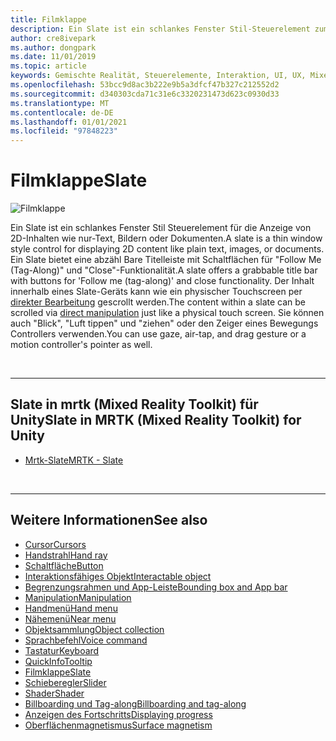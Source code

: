 ```yaml
---
title: Filmklappe
description: Ein Slate ist ein schlankes Fenster Stil-Steuerelement zum Anzeigen von 2D-Inhalt.
author: cre8ivepark
ms.author: dongpark
ms.date: 11/01/2019
ms.topic: article
keywords: Gemischte Realität, Steuerelemente, Interaktion, UI, UX, Mixed Reality-Headset, Windows Mixed Reality-Headset, Virtual Reality-Headset, hololens, Slate, mrtk, Mixed Reality Toolkit
ms.openlocfilehash: 53bcc9d8ac3b222e9b5a3dfcf47b327c212552d2
ms.sourcegitcommit: d340303cda71c31e6c3320231473d623c0930d33
ms.translationtype: MT
ms.contentlocale: de-DE
ms.lasthandoff: 01/01/2021
ms.locfileid: "97848223"
---
```

# <a name="slate"></a><span data-ttu-id="e4bb5-104">Filmklappe</span><span class="sxs-lookup"><span data-stu-id="e4bb5-104">Slate</span></span>

![Filmklappe](images/UX_Hero_Slate.jpg)

<span data-ttu-id="e4bb5-106">Ein Slate ist ein schlankes Fenster Stil Steuerelement für die Anzeige von 2D-Inhalten wie nur-Text, Bildern oder Dokumenten.</span><span class="sxs-lookup"><span data-stu-id="e4bb5-106">A slate is a thin window style control for displaying 2D content like plain text, images, or documents.</span></span> <span data-ttu-id="e4bb5-107">Ein Slate bietet eine abzähl Bare Titelleiste mit Schaltflächen für "Follow Me (Tag-Along)" und "Close"-Funktionalität.</span><span class="sxs-lookup"><span data-stu-id="e4bb5-107">A slate offers a grabbable title bar with buttons for 'Follow me (tag-along)' and close functionality.</span></span> <span data-ttu-id="e4bb5-108">Der Inhalt innerhalb eines Slate-Geräts kann wie ein physischer Touchscreen per [direkter Bearbeitung](direct-manipulation.md#2d-slate-interaction) gescrollt werden.</span><span class="sxs-lookup"><span data-stu-id="e4bb5-108">The content within a slate can be scrolled via [direct manipulation](direct-manipulation.md#2d-slate-interaction) just like a physical touch screen.</span></span> <span data-ttu-id="e4bb5-109">Sie können auch "Blick", "Luft tippen" und "ziehen" oder den Zeiger eines Bewegungs Controllers verwenden.</span><span class="sxs-lookup"><span data-stu-id="e4bb5-109">You can use gaze, air-tap, and drag gesture or a motion controller's pointer as well.</span></span>

<br>

---

## <a name="slate-in-mrtk-mixed-reality-toolkit-for-unity"></a><span data-ttu-id="e4bb5-110">Slate in mrtk (Mixed Reality Toolkit) für Unity</span><span class="sxs-lookup"><span data-stu-id="e4bb5-110">Slate in MRTK (Mixed Reality Toolkit) for Unity</span></span>

* [<span data-ttu-id="e4bb5-111">Mrtk-Slate</span><span class="sxs-lookup"><span data-stu-id="e4bb5-111">MRTK - Slate</span></span>](https://microsoft.github.io/MixedRealityToolkit-Unity/Documentation/README_Slate.html)

<br>

---

## <a name="see-also"></a><span data-ttu-id="e4bb5-112">Weitere Informationen</span><span class="sxs-lookup"><span data-stu-id="e4bb5-112">See also</span></span>

* [<span data-ttu-id="e4bb5-113">Cursor</span><span class="sxs-lookup"><span data-stu-id="e4bb5-113">Cursors</span></span>](cursors.md)
* [<span data-ttu-id="e4bb5-114">Handstrahl</span><span class="sxs-lookup"><span data-stu-id="e4bb5-114">Hand ray</span></span>](point-and-commit.md)
* [<span data-ttu-id="e4bb5-115">Schaltfläche</span><span class="sxs-lookup"><span data-stu-id="e4bb5-115">Button</span></span>](button.md)
* [<span data-ttu-id="e4bb5-116">Interaktionsfähiges Objekt</span><span class="sxs-lookup"><span data-stu-id="e4bb5-116">Interactable object</span></span>](interactable-object.md)
* [<span data-ttu-id="e4bb5-117">Begrenzungsrahmen und App-Leiste</span><span class="sxs-lookup"><span data-stu-id="e4bb5-117">Bounding box and App bar</span></span>](app-bar-and-bounding-box.md)
* [<span data-ttu-id="e4bb5-118">Manipulation</span><span class="sxs-lookup"><span data-stu-id="e4bb5-118">Manipulation</span></span>](direct-manipulation.md)
* [<span data-ttu-id="e4bb5-119">Handmenü</span><span class="sxs-lookup"><span data-stu-id="e4bb5-119">Hand menu</span></span>](hand-menu.md)
* [<span data-ttu-id="e4bb5-120">Nähemenü</span><span class="sxs-lookup"><span data-stu-id="e4bb5-120">Near menu</span></span>](near-menu.md)
* [<span data-ttu-id="e4bb5-121">Objektsammlung</span><span class="sxs-lookup"><span data-stu-id="e4bb5-121">Object collection</span></span>](object-collection.md)
* [<span data-ttu-id="e4bb5-122">Sprachbefehl</span><span class="sxs-lookup"><span data-stu-id="e4bb5-122">Voice command</span></span>](voice-input.md)
* [<span data-ttu-id="e4bb5-123">Tastatur</span><span class="sxs-lookup"><span data-stu-id="e4bb5-123">Keyboard</span></span>](keyboard.md)
* [<span data-ttu-id="e4bb5-124">QuickInfo</span><span class="sxs-lookup"><span data-stu-id="e4bb5-124">Tooltip</span></span>](tooltip.md)
* [<span data-ttu-id="e4bb5-125">Filmklappe</span><span class="sxs-lookup"><span data-stu-id="e4bb5-125">Slate</span></span>](slate.md)
* [<span data-ttu-id="e4bb5-126">Schieberegler</span><span class="sxs-lookup"><span data-stu-id="e4bb5-126">Slider</span></span>](slider.md)
* [<span data-ttu-id="e4bb5-127">Shader</span><span class="sxs-lookup"><span data-stu-id="e4bb5-127">Shader</span></span>](shader.md)
* [<span data-ttu-id="e4bb5-128">Billboarding und Tag-along</span><span class="sxs-lookup"><span data-stu-id="e4bb5-128">Billboarding and tag-along</span></span>](billboarding-and-tag-along.md)
* [<span data-ttu-id="e4bb5-129">Anzeigen des Fortschritts</span><span class="sxs-lookup"><span data-stu-id="e4bb5-129">Displaying progress</span></span>](progress.md)
* [<span data-ttu-id="e4bb5-130">Oberflächenmagnetismus</span><span class="sxs-lookup"><span data-stu-id="e4bb5-130">Surface magnetism</span></span>](surface-magnetism.md)
